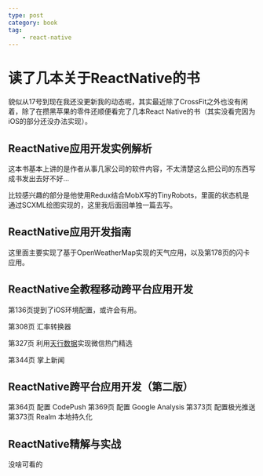 ```yaml
---
type: post
category: book
tag:
    - react-native
---
```


# 读了几本关于ReactNative的书

貌似从17号到现在我还没更新我的动态呢，其实最近除了CrossFit之外也没有闲着，除了在攒黑苹果的零件还顺便看完了几本React Native的书（其实没看完因为iOS的部分还没办法实现）。

## ReactNative应用开发实例解析

这本书基本上讲的是作者从事几家公司的软件内容，不太清楚这么把公司的东西写成书发出去好不好...

比较感兴趣的部分是他使用Redux结合MobX写的TinyRobots，里面的状态机是通过SCXML绘图实现的，这里我后面回单独一篇去写。

## ReactNative应用开发指南

这里面主要实现了基于OpenWeatherMap实现的天气应用，以及第178页的闪卡应用。

## ReactNative全教程移动跨平台应用开发

第136页提到了iOS环境配置，或许会有用。

第308页 汇率转换器

第327页 利用[天行数据](tianapi.com)实现微信热门精选

第344页 掌上新闻

## ReactNative跨平台应用开发（第二版）

第364页 配置 CodePush
第369页 配置 Google Analysis
第373页 配置极光推送
第373页 Realm 本地持久化

## ReactNative精解与实战

没啥可看的